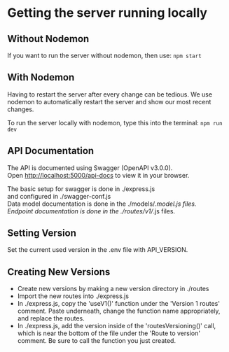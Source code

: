 # Getting the server running locally

## Without Nodemon

If you want to run the server without nodemon, then use: `npm start`

## With Nodemon

Having to restart the server after every change can be tedious. We use nodemon to automatically restart the server and show our most recent changes.

To run the server locally with nodemon, type this into the terminal: `npm run dev`

## API Documentation

The API is documented using Swagger (OpenAPI v3.0.0).\
Open [http://localhost:5000/api-docs](http://localhost:5000/api-docs) to view it in your browser.

The basic setup for swagger is done in ./express.js\
and configured in ./swagger-conf.js\
Data model documentation is done in the ./models/_.model.js files.\
Endpoint documentation is done in the ./routes/v1/_.js files.

## Setting Version

Set the current used version in the .env file with API_VERSION.

## Creating New Versions

- Create new versions by making a new version directory in ./routes
- Import the new routes into ./express.js
- In ./express.js, copy the 'useV1()' function under the 'Version 1 routes' comment.
  Paste underneath, change the function name appropriately, and replace the routes.
- In ./express.js, add the version inside of the 'routesVersioning()' call,
  which is near the bottom of the file under the 'Route to version' comment.
  Be sure to call the function you just created.
